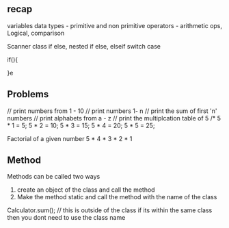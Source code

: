 ## recap 

variables 
data types  -  primitive and non primitive
operators  - arithmetic ops, Logical, comparison 


Scanner class 
if else, nested if else, elseif 
switch case 

if(){

}e


## Problems 
// print numbers from 1 - 10
// print numbers 1- n
// print the sum of first 'n' numbers
// print alphabets from a - z
//    print the multiplcation table of 5
/*
5 *  1 = 5;
5 *  2 = 10;
5 *  3 = 15;
5 *  4 = 20;
5 *  5 = 25;

Factorial of a given number 
5 * 4 * 3 * 2 * 1 


## Method 
Methods can be called two ways 
1. create an object of the class and call the method
2. Make the method static and call the method with the name of the class 

Calculator.sum(); // this is outside of the class 
if its within the same class 
then you dont need to use the class name 







